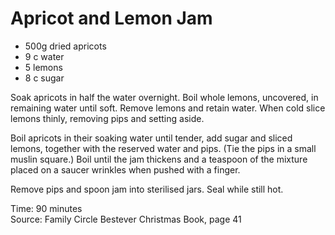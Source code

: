 # Apricot and Lemon Jam

* 500g dried apricots
* 9 c water
* 5 lemons
* 8 c sugar

Soak apricots in half the water overnight.  Boil whole lemons, uncovered, in remaining water until soft.  Remove lemons and retain water.  When cold slice lemons thinly, removing pips and setting aside.

Boil apricots in their soaking water until tender, add sugar and sliced lemons, together with the reserved water and pips.  (Tie the pips in a small muslin square.)  Boil until the jam thickens and a teaspoon of the mixture placed on a saucer wrinkles when pushed with a finger.

Remove pips and spoon jam into sterilised jars.  Seal while still hot.

Time: 90 minutes  
Source: Family Circle Bestever Christmas Book, page 41

